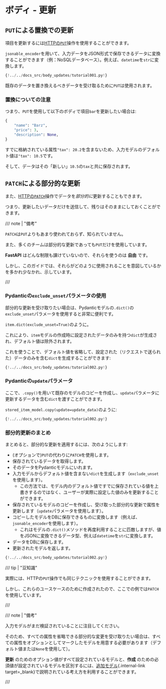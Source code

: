 # ボディ - 更新

## `PUT`による置換での更新

項目を更新するには<a href="https://developer.mozilla.org/en-US/docs/Web/HTTP/Methods/PUT" class="external-link" target="_blank">HTTPの`PUT`</a>操作を使用することができます。

`jsonable_encoder`を用いて、入力データをJSON形式で保存できるデータに変換することができます（例：NoSQLデータベース）。例えば、`datetime`を`str`に変換します。

```Python hl_lines="30 31 32 33 34 35"
{!../../docs_src/body_updates/tutorial001.py!}
```

既存のデータを置き換えるべきデータを受け取るために`PUT`は使用されます。

### 置換についての注意

つまり、`PUT`を使用して以下のボディで項目`bar`を更新したい場合は:

```Python
{
    "name": "Barz",
    "price": 3,
    "description": None,
}
```

すでに格納されている属性`"tax": 20.2`を含まないため、入力モデルのデフォルト値は`"tax": 10.5`です。

そして、データはその「新しい」`10.5`の`tax`と共に保存されます。

## `PATCH`による部分的な更新

また、<a href="https://developer.mozilla.org/en-US/docs/Web/HTTP/Methods/PATCH" class="external-link" target="_blank">HTTPの`PATCH`</a>操作でデータを*部分的に*更新することもできます。

つまり、更新したいデータだけを送信して、残りはそのままにしておくことができます。

/// note | "備考"

`PATCH`は`PUT`よりもあまり使われておらず、知られていません。

また、多くのチームは部分的な更新であっても`PUT`だけを使用しています。

**FastAPI** はどんな制限も課けていないので、それらを使うのは **自由** です。

しかし、このガイドでは、それらがどのように使用されることを意図しているかを多かれ少なかれ、示しています。

///

### Pydanticの`exclude_unset`パラメータの使用

部分的な更新を受け取りたい場合は、Pydanticモデルの`.dict()`の`exclude_unset`パラメータを使用すると非常に便利です。

`item.dict(exclude_unset=True)`のように。

これにより、`item`モデルの作成時に設定されたデータのみを持つ`dict`が生成され、デフォルト値は除外されます。

これを使うことで、デフォルト値を省略して、設定された（リクエストで送られた）データのみを含む`dict`を生成することができます:

```Python hl_lines="34"
{!../../docs_src/body_updates/tutorial002.py!}
```

### Pydanticの`update`パラメータ

ここで、`.copy()`を用いて既存のモデルのコピーを作成し、`update`パラメータに更新するデータを含む`dict`を渡すことができます。

`stored_item_model.copy(update=update_data)`のように:

```Python hl_lines="35"
{!../../docs_src/body_updates/tutorial002.py!}
```

### 部分的更新のまとめ

まとめると、部分的な更新を適用するには、次のようにします:

* (オプションで)`PUT`の代わりに`PATCH`を使用します。
* 保存されているデータを取得します。
* そのデータをPydanticモデルにいれます。
* 入力モデルからデフォルト値を含まない`dict`を生成します（`exclude_unset`を使用します）。
    * この方法では、モデル内のデフォルト値ですでに保存されている値を上書きするのではなく、ユーザーが実際に設定した値のみを更新することができます。
* 保存されているモデルのコピーを作成し、受け取った部分的な更新で属性を更新します（`update`パラメータを使用します）。
* コピーしたモデルをDBに保存できるものに変換します（例えば、`jsonable_encoder`を使用します）。
    * これはモデルの`.dict()`メソッドを再度利用することに匹敵しますが、値をJSONに変換できるデータ型、例えば`datetime`を`str`に変換します。
* データをDBに保存します。
* 更新されたモデルを返します。

```Python hl_lines="30 31 32 33 34 35 36 37"
{!../../docs_src/body_updates/tutorial002.py!}
```

/// tip | "豆知識"

実際には、HTTPの`PUT`操作でも同じテクニックを使用することができます。

しかし、これらのユースケースのために作成されたので、ここでの例では`PATCH`を使用しています。

///

/// note | "備考"

入力モデルがまだ検証されていることに注目してください。

そのため、すべての属性を省略できる部分的な変更を受け取りたい場合は、すべての属性をオプションとしてマークしたモデルを用意する必要があります（デフォルト値または`None`を使用して）。

**更新** のためのオプション値がすべて設定されているモデルと、**作成** のための必須値が設定されているモデルを区別するには、[追加モデル](extra-models.md){.internal-link target=_blank}で説明されている考え方を利用することができます。

///
